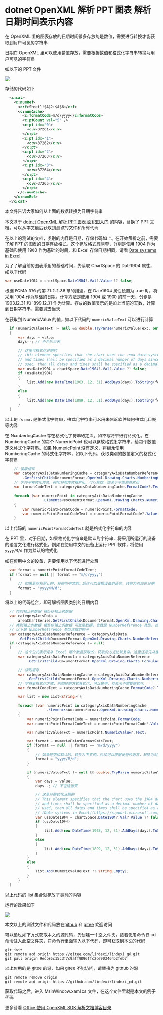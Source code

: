 # dotnet OpenXML 解析 PPT 图表 解析日期时间表示内容

在 OpenXML 里的图表存放的日期时间很多存放的是数值，需要进行转换才能获取到用户可见的字符串

<!--more-->
<!-- CreateTime:2022/8/10 17:58:07 -->

<!-- 发布 -->

日期在 OpenXML 里可以使用数值存放，需要根据数值和格式化字符串转换为用户可见的字符串

如以下的 PPT 文件

<!-- ![](image/dotnet OpenXML 解析 PPT 图表 解析日期时间表示内容/dotnet OpenXML 解析 PPT 图表 解析日期时间表示内容0.png) -->

![](http://cdn.lindexi.site/lindexi%2F20228101758163271.jpg)

存储的代码如下

```xml
  <c:cat>
    <c:numRef>
      <c:f>Sheet1!$A$2:$A$6</c:f>
      <c:numCache>
        <c:formatCode>m/d/yyyy</c:formatCode>
        <c:ptCount val="5" />
        <c:pt idx="0">
          <c:v>37261</c:v>
        </c:pt>
        <c:pt idx="1">
          <c:v>37262</c:v>
        </c:pt>
        <c:pt idx="2">
          <c:v>37263</c:v>
        </c:pt>
        <c:pt idx="3">
          <c:v>37264</c:v>
        </c:pt>
        <c:pt idx="4">
          <c:v>37265</c:v>
        </c:pt>
      </c:numCache>
    </c:numRef>
  </c:cat>
```

本文将告诉大家如何从上面的数据转换为日期字符串

本文基于 [dotnet OpenXML 解析 PPT 图表 面积图入门](https://blog.lindexi.com/post/dotnet-OpenXML-%E8%A7%A3%E6%9E%90-PPT-%E5%9B%BE%E8%A1%A8-%E9%9D%A2%E7%A7%AF%E5%9B%BE%E5%85%A5%E9%97%A8.html ) 的内容，替换了 PPT 文档。可以从本文最后获取到测试的文件和所有代码

在以上的测试的文档，类别的内容是日期，存储代码如上。在开始解析之前，需要了解 PPT 的图表的日期存放格式。这个存放格式有两套，分别是使用 1904 作为基础和使用 1900 作为基础的时间，和 Excel 存储日期相同，请看 [Date systems in Excel](https://support.microsoft.com/en-us/office/date-systems-in-excel-e7fe7167-48a9-4b96-bb53-5612a800b487 )

为了了解当前的图表采用的基础时间，先读取 ChartSpace 的 Date1904 属性，如以下代码

```csharp
var useDate1904 = chartSpace.Date1904?.Val?.Value ?? false;
```

根据 ECMA 376 的第 21.2.2.38 章的描述，在 Date1904 属性设置为 true 时，将采用 1904 作为基础的日期。计算方法是使用 1904 或 1900 的前一天，分别是 1903.12.31 和 1899.12.31 作为计算。存放的数值表示的是加上当前的天数，计算到日期字符串，需要减去当天

在获取到 NumericValue 的值，如以下代码的 `numericValueText` 可以进行计算

```csharp
  if (numericValueText != null && double.TryParse(numericValueText, out var value))
  {
      var days = value;
      days--; // 不包括当天

      // 这里只格式化日期的
      // This element specifies that the chart uses the 1904 date system. If the 1904 date system is used, then all dates
      // and times shall be specified as a decimal number of days since Dec. 31, 1903. If the 1904 date system is not
      // used, then all dates and times shall be specified as a decimal number of days since Dec. 31, 1899.
      var useDate1904 = chartSpace.Date1904?.Val?.Value ?? false;
      if (useDate1904)
      {
          list.Add(new DateTime(1903, 12, 31).AddDays(days).ToString(format));
      }
      else
      {
          list.Add(new DateTime(1899, 12, 31).AddDays(days).ToString(format));
      }
  }
```

以上的 `format` 是格式化字符串，格式化字符串可以用来告诉软件如何格式化日期等内容

在 NumberingCache 存在格式化字符串的定义，如不写将不进行格式化。在 NumberingCache 的每个 NumericPoint 也可以存放格式化字符串，给每个数值定义格式化字符串。如果 NumericPoint 没有定义，将继承使用 NumberingCache 的格式化字符串，如以下代码，获取类别的数值定义的格式化字符串

```csharp
    // 读取缓存
    var categoryAxisDataNumberingCache = categoryAxisDataNumberReference
        .GetFirstChild<DocumentFormat.OpenXml.Drawing.Charts.NumberingCache>()!;
    // 字符串格式化方式，例如日期方式格式化，可以是空，空表示不需要格式化
    var formatCodeText = categoryAxisDataNumberingCache.FormatCode?.Text;

    foreach (var numericPoint in categoryAxisDataNumberingCache
                 .Elements<DocumentFormat.OpenXml.Drawing.Charts.NumericPoint>())
    {
        var numericPointFormatCode = numericPoint.FormatCode;
        var numericPointFormatCodeText = numericPointFormatCode?.Value ?? formatCodeText;
    }
```

以上代码的 `numericPointFormatCodeText` 就是格式化字符串的内容

在 PPT 里，对于日期，如果格式化字符串是默认的字符串，将采用所运行的设备的语言文化进行格式化。例如在使用中文的设备上运行 PPT 软件，将使用 `yyyy/M/d` 作为默认的格式化

如在使用中文的设备，需要使用以下代码进行处理

```csharp
  var format = numericPointFormatCodeText;
  if (format == null || format == "m/d/yyyy")
  {
      // 如果是空和默认的，转换为中文的。后续可以根据设备的语言，转换为对应的日期
      format = "yyyy/M/d";
  }
```

将以上的代码组合，即可解析图表类别的日期内容

```csharp
  // 类别轴上的数据 横坐标轴上的数据
  var categoryAxisData =
      areaChartSeries.GetFirstChild<DocumentFormat.OpenXml.Drawing.Charts.CategoryAxisData>()!;
  // 类别轴上的数据 横坐标轴上的数据 可能是数据，也就是 NumberReference 类型。也可能是字符串，也就是 StringReference 类型。这份课件里面，存放的是 NumberReference 类型，以下代码只演示采用 NumberReference 类型的读取方式，还请在具体项目，自行判断
  // 以下是 NumberReference 类型读取的例子
  var categoryAxisDataNumberReference = categoryAxisData
      .GetFirstChild<DocumentFormat.OpenXml.Drawing.Charts.NumberReference>();
  if (categoryAxisDataNumberReference != null)
  {
      // 这个公式表示是从 Excel 哪个数据获取的，获取的方式比较复杂。这里还是先从缓存获取
      var categoryAxisDataFormula = categoryAxisDataNumberReference
          .GetFirstChild<DocumentFormat.OpenXml.Drawing.Charts.Formula>();

      // 读取缓存
      var categoryAxisDataNumberingCache = categoryAxisDataNumberReference
          .GetFirstChild<DocumentFormat.OpenXml.Drawing.Charts.NumberingCache>()!;
      // 字符串格式化方式，例如日期方式格式化，可以是空，空表示不需要格式化
      var formatCodeText = categoryAxisDataNumberingCache.FormatCode?.Text;

      var list = new List<string>();

      foreach (var numericPoint in categoryAxisDataNumberingCache
                   .Elements<DocumentFormat.OpenXml.Drawing.Charts.NumericPoint>())
      {
          var numericPointFormatCode = numericPoint.FormatCode;
          var numericPointFormatCodeText = numericPointFormatCode?.Value ?? formatCodeText;

          var numericValueText = numericPoint.NumericValue?.Text;

          var format = numericPointFormatCodeText;
          if (format == null || format == "m/d/yyyy")
          {
              // 如果是空和默认的，转换为中文的。后续可以根据设备的语言，转换为对应的日期
              format = "yyyy/M/d";
          }

          if (numericValueText != null && double.TryParse(numericValueText, out var value))
          {
              var days = value;
              days--; // 不包括当天

              // 这里只格式化日期的
              // This element specifies that the chart uses the 1904 date system. If the 1904 date system is used, then all dates
              // and times shall be specified as a decimal number of days since Dec. 31, 1903. If the 1904 date system is not
              // used, then all dates and times shall be specified as a decimal number of days since Dec. 31, 1899.
              // [Date systems in Excel](https://support.microsoft.com/en-us/office/date-systems-in-excel-e7fe7167-48a9-4b96-bb53-5612a800b487 )
              var useDate1904 = chartSpace.Date1904?.Val?.Value ?? false;
              if (useDate1904)
              {
                  list.Add(new DateTime(1903, 12, 31).AddDays(days).ToString(format));
              }
              else
              {
                  list.Add(new DateTime(1899, 12, 31).AddDays(days).ToString(format));
              }
          }
          else
          {
              list.Add(numericValueText ?? string.Empty);
          }
      }
  }
```

以上代码的 list 集合就存放了类别的内容

运行的效果如下

<!-- ![](image/dotnet OpenXML 解析 PPT 图表 解析日期时间表示内容/dotnet OpenXML 解析 PPT 图表 解析日期时间表示内容1.png) -->

![](http://cdn.lindexi.site/lindexi%2F2022810181627672.jpg)

本文以上的测试文件和代码放在[github](https://github.com/lindexi/lindexi_gd/tree/9edb86c15c3f7c9aff9896ffc2de903464b2feb7/Pptx) 和 [gitee](https://gitee.com/lindexi/lindexi_gd/tree/9edb86c15c3f7c9aff9896ffc2de903464b2feb7/Pptx) 欢迎访问

可以通过如下方式获取本文的源代码，先创建一个空文件夹，接着使用命令行 cd 命令进入此空文件夹，在命令行里面输入以下代码，即可获取到本文的代码

```
git init
git remote add origin https://gitee.com/lindexi/lindexi_gd.git
git pull origin 9edb86c15c3f7c9aff9896ffc2de903464b2feb7
```

以上使用的是 gitee 的源，如果 gitee 不能访问，请替换为 github 的源

```
git remote remove origin
git remote add origin https://github.com/lindexi/lindexi_gd.git
```

获取代码之后，进入 MainWindow.xaml.cs 文件，在这个文件里就是本文的例子代码

更多请看 [Office 使用 OpenXML SDK 解析文档博客目录](https://blog.lindexi.com/post/Office-%E4%BD%BF%E7%94%A8-OpenXML-SDK-%E8%A7%A3%E6%9E%90%E6%96%87%E6%A1%A3%E5%8D%9A%E5%AE%A2%E7%9B%AE%E5%BD%95.html )